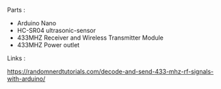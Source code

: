 Parts : 

 - Arduino Nano
 - HC-SR04 ultrasonic-sensor
 - 433MHZ Receiver and Wireless Transmitter Module
 - 433MHZ Power outlet

Links : 

https://randomnerdtutorials.com/decode-and-send-433-mhz-rf-signals-with-arduino/

